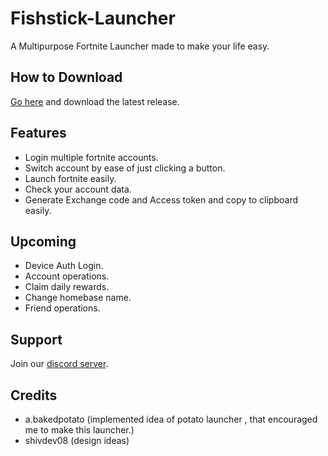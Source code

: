 # Fishstick-Launcher
A Multipurpose Fortnite Launcher made to make your life easy.

## How to Download
[Go here](https://github.com/vanxh/Fishstick-Launcher/releases) and download the latest release.

## Features
- Login multiple fortnite accounts.
- Switch account by ease of just clicking a button.
- Launch fortnite easily.
- Check your account data.
- Generate Exchange code and Access token and copy to clipboard easily.

## Upcoming 
- Device Auth Login.
- Account operations.
- Claim daily rewards.
- Change homebase name.
- Friend operations.

## Support
Join our [discord server](https://discord.gg/fishstick).

## Credits
- a.bakedpotato (implemented idea of potato launcher , that encouraged me to make this launcher.)
- shivdev08 (design ideas)
